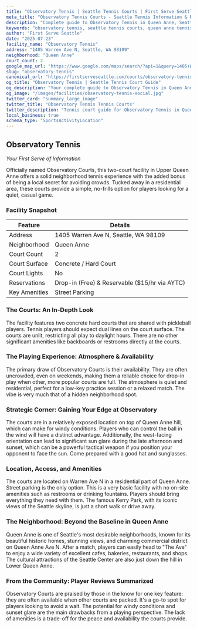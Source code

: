 ```yaml
---
title: "Observatory Tennis | Seattle Tennis Courts | First Serve Seattle"
meta_title: "Observatory Tennis Courts - Seattle Tennis Information & Reviews"
description: "Complete guide to Observatory Tennis in Queen Anne, Seattle. Court details, amenities, local tips, and reviews for tennis players in Seattle, WA."
keywords: "observatory tennis, seattle tennis courts, queen anne tennis, tennis courts near me, seattle tennis, 98109 tennis courts, public tennis courts seattle, outdoor tennis courts"
author: "First Serve Seattle"
date: "2025-07-23"
facility_name: "Observatory Tennis"
address: "1405 Warren Ave N, Seattle, WA 98109"
neighborhood: "Queen Anne"
court_count: 2
google_map_url: "https://www.google.com/maps/search/?api=1&query=1405+Warren+Ave+N%2C+Seattle%2C+WA+98109"
slug: "observatory-tennis"
canonical_url: "https://firstserveseattle.com/courts/observatory-tennis"
og_title: "Observatory Tennis | Seattle Tennis Court Guide"
og_description: "Your complete guide to Observatory Tennis in Queen Anne. Court conditions, amenities, and local tennis insights."
og_image: "/images/facilities/observatory-tennis-social.jpg"
twitter_card: "summary_large_image"
twitter_title: "Observatory Tennis Tennis Courts"
twitter_description: "Tennis court guide for Observatory Tennis in Queen Anne, Seattle"
local_business: true
schema_type: "SportsActivityLocation"
---
```


## Observatory Tennis

*Your First Serve of Information*

Officially named Observatory Courts, this two-court facility in Upper Queen Anne offers a solid neighborhood tennis experience with the added bonus of being a local secret for avoiding crowds. Tucked away in a residential area, these courts provide a simple, no-frills option for players looking for a quiet, casual game.   

### Facility Snapshot

| Feature | Details |
|---------|----------|
| Address | 1405 Warren Ave N, Seattle, WA 98109 |
| Neighborhood | Queen Anne |
| Court Count | 2 |
| Court Surface | Concrete / Hard Court |
| Court Lights | No |
| Reservations | Drop-in (Free) & Reservable ($15/hr via AYTC) |
| Key Amenities | Street Parking |

### The Courts: An In-Depth Look

The facility features two concrete hard courts that are shared with pickleball players. Tennis players should expect dual lines on the court surface. The courts are unlit, restricting all play to daylight hours. There are no other significant amenities like backboards or restrooms directly at the courts.   

### The Playing Experience: Atmosphere & Availability

The primary draw of Observatory Courts is their availability. They are often uncrowded, even on weekends, making them a reliable choice for drop-in play when other, more popular courts are full. The atmosphere is quiet and residential, perfect for a low-key practice session or a relaxed match. The vibe is very much that of a hidden neighborhood spot.   

### Strategic Corner: Gaining Your Edge at Observatory

The courts are in a relatively exposed location on top of Queen Anne hill, which can make for windy conditions. Players who can control the ball in the wind will have a distinct advantage. Additionally, the west-facing orientation can lead to significant sun glare during the late afternoon and sunset, which can be a powerful tactical weapon if you position your opponent to face the sun. Come prepared with a good hat and sunglasses.   

### Location, Access, and Amenities

The courts are located on Warren Ave N in a residential part of Queen Anne. Street parking is the only option. This is a very basic facility with no on-site amenities such as restrooms or drinking fountains. Players should bring everything they need with them. The famous Kerry Park, with its iconic views of the Seattle skyline, is just a short walk or drive away.   

### The Neighborhood: Beyond the Baseline in Queen Anne

Queen Anne is one of Seattle's most desirable neighborhoods, known for its beautiful historic homes, stunning views, and charming commercial district on Queen Anne Ave N. After a match, players can easily head to "The Ave" to enjoy a wide variety of excellent cafes, bakeries, restaurants, and shops. The cultural attractions of the Seattle Center are also just down the hill in Lower Queen Anne.   

### From the Community: Player Reviews Summarized

Observatory Courts are praised by those in the know for one key feature: they are often available when other courts are packed. It's a go-to spot for players looking to avoid a wait. The potential for windy conditions and sunset glare are the main drawbacks from a playing perspective. The lack of amenities is a trade-off for the peace and availability the courts provide.
